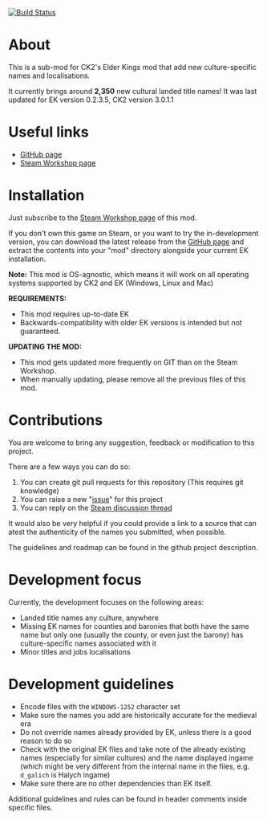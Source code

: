 [![Build Status](https://travis-ci.com/hmlendea/ck2-ek-more-cultural-names.svg?branch=master)](https://travis-ci.com/hmlendea/ck2-ek-more-cultural-names)

# About

This is a sub-mod for CK2's Elder Kings mod that add new culture-specific names and localisations.

It currently brings around **2,350** new cultural landed title names!
It was last updated for EK version 0.2.3.5, CK2 version 3.0.1.1

# Useful links

- [GitHub page](https://github.com/hmlendea/CK2-EK-MoreCulturalNames)
- [Steam Workshop page](https://steamcommunity.com/sharedfiles/filedetails/?id=1745899430)

# Installation

Just subscribe to the [Steam Workshop page](https://steamcommunity.com/sharedfiles/filedetails/?id=1745899430) of this mod.

If you don't own this game on Steam, or you want to try the in-development version, you can download the latest release from the [GitHub page](https://github.com/hmlendea/ck2-ek-more-cultural-names/releases) and extract the contents into your "mod" directory alongside your current EK installation.

**Note:** This mod is OS-agnostic, which means it will work on all operating systems supported by CK2 and EK (Windows, Linux and Mac)

**REQUIREMENTS:**
- This mod requires up-to-date EK
- Backwards-compatibility with older EK versions is intended but not guaranteed.

**UPDATING THE MOD:**
- This mod gets updated more frequently on GIT than on the Steam Workshop.
- When manually updating, please remove all the previous files of this mod.

# Contributions

You are welcome to bring any suggestion, feedback or modification to this project.

There are a few ways you can do so:

1. You can create git pull requests for this repository (This requires git knowledge)
2. You can raise a new "[issue](https://github.com/hmlendea/ck2-ek-more-cultural-names/issues)" for this project
4. You can reply on the [Steam discussion thread](https://steamcommunity.com/workshop/filedetails/discussion/1745899430/2530372519569641320/)

It would also be very helpful if you could provide a link to a source that can atest the authenticity of the names you submitted, when possible.

The guidelines and roadmap can be found in the github project description.

# Development focus

Currently, the development focuses on the following areas:

- Landed title names any culture, anywhere
- Missing EK names for counties and baronies that both have the same name but only one (usually the county, or even just the barony) has culture-specific names associated with it
- Minor titles and jobs localisations

# Development guidelines

- Encode files with the `WINDOWS-1252` character set
- Make sure the names you add are historically accurate for the medieval era
- Do not override names already provided by EK, unless there is a good reason to do so
- Check with the original EK files and take note of the already existing names (especially for similar cultures) and the name displayed ingame (which might be very different from the internal name in the files, e.g. `d_galich` is Halych ingame)
- Make sure there are no other dependencies than EK itself.

Additional guidelines and rules can be found in header comments inside specific files.
